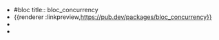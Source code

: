 - #bloc
  title:: bloc_concurrency
- {{renderer :linkpreview,https://pub.dev/packages/bloc_concurrency}}
-
-